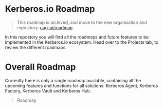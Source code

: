 # Kerberos.io Roadmap

> This roadmap is archived, and move to the new organisation and repository: [uug-ai/roadmap](https://github.com/orgs/uug-ai/projects/4)

In this repostory you will find all the roadmaps and future features to be implemented in the Kerberos.io ecosystem. Head over to the Projects tab, to review the different roadmaps.

# Overall Roadmap

Currently there is only a single roadmap available, containing all the upcoming features and functions for all solutions: Kerberos Agent, Kerberos Factory, Kerberos Vault and Kerberos Hub.

> Roadmap
